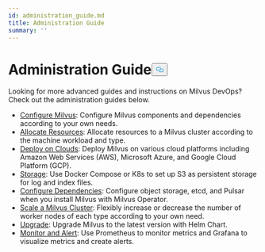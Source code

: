 ```yaml
---
id: administration_guide.md
title: Administration Guide
summary: ''
---
```

<h1 id="Administration-Guide" class="common-anchor-header">Administration Guide<button data-href="#Administration-Guide" class="anchor-icon" translate="no">
      <svg translate="no"
        aria-hidden="true"
        focusable="false"
        height="20"
        version="1.1"
        viewBox="0 0 16 16"
        width="16"
      >
        <path
          fill="#0092E4"
          fill-rule="evenodd"
          d="M4 9h1v1H4c-1.5 0-3-1.69-3-3.5S2.55 3 4 3h4c1.45 0 3 1.69 3 3.5 0 1.41-.91 2.72-2 3.25V8.59c.58-.45 1-1.27 1-2.09C10 5.22 8.98 4 8 4H4c-.98 0-2 1.22-2 2.5S3 9 4 9zm9-3h-1v1h1c1 0 2 1.22 2 2.5S13.98 12 13 12H9c-.98 0-2-1.22-2-2.5 0-.83.42-1.64 1-2.09V6.25c-1.09.53-2 1.84-2 3.25C6 11.31 7.55 13 9 13h4c1.45 0 3-1.69 3-3.5S14.5 6 13 6z"
        ></path>
      </svg>
    </button></h1><p>Looking for more advanced guides and instructions on Milvus DevOps? Check out the administration guides below.</p>
<ul>
<li><a href="/docs/it/configure-docker.md">Configure Milvus</a>: Configure Milvus components and dependencies according to your own needs.</li>
<li><a href="/docs/it/allocate.md">Allocate Resources</a>: Allocate resources to a Milvus cluster according to the machine workload and type.</li>
<li><a href="/docs/it/deploy_on_clouds.md">Deploy on Clouds</a>: Deploy Milvus on various cloud platforms including Amazon Web Services (AWS), Microsoft Azure, and Google Cloud Platform (GCP).</li>
<li><a href="/docs/it/deploy_s3.md">Storage</a>: Use Docker Compose or K8s to set up S3 as persistent storage for log and index files.</li>
<li><a href="/docs/it/operator.md">Configure Dependencies</a>: Configure object storage, etcd, and Pulsar when you install Milvus with Milvus Operator.</li>
<li><a href="/docs/it/scaleout.md">Scale a Milvus Cluster</a>:  Flexibly increase or decrease the number of worker nodes of each type according to your own need.</li>
<li><a href="/docs/it/upgrade.md">Upgrade</a>: Upgrade Milvus to the latest version with Helm Chart.</li>
<li><a href="/docs/it/monitor_and_alert.md">Monitor and Alert</a>: Use Prometheus to monitor metrics and Grafana to visualize metrics and create alerts.</li>
</ul>
